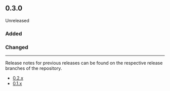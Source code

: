 ## 0.3.0

Unreleased

### Added

### Changed

---

Release notes for previous releases can be found on the respective release 
branches of the repository.

<!-- ARCHIVE_START -->
* [0.2.x](https://github.com/credibil/tempo/blob/release-0.2.0/RELEASES.md)
* [0.1.x](https://github.com/credibil/core/blob/release-0.1.0/RELEASES.md)
